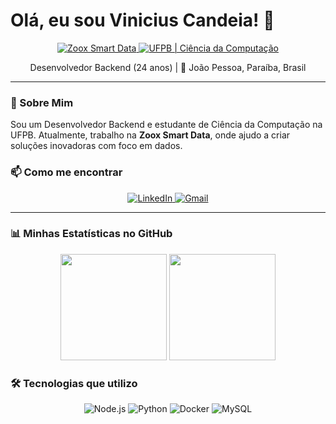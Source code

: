 # Olá, eu sou Vinicius Candeia! 👋

<p align="center">
  <a href="https://www.zooxsmart.com/" target="_blank">
    <img src="https://img.shields.io/badge/Empresa-Zoox_Smart_Data-blue?style=for-the-badge" alt="Zoox Smart Data"/>
  </a>
  <a href="https://www.ufpb.br/" target="_blank">
    <img src="https://img.shields.io/badge/Formação-UFPB_|_CS-green?style=for-the-badge" alt="UFPB | Ciência da Computação"/>
  </a>
</p>

<p align="center">
  Desenvolvedor Backend (24 anos) | 📌 João Pessoa, Paraíba, Brasil
</p>

---

### 🚀 Sobre Mim

Sou um Desenvolvedor Backend e estudante de Ciência da Computação na UFPB. Atualmente, trabalho na **Zoox Smart Data**, onde ajudo a criar soluções inovadoras com foco em dados.

### 📫 Como me encontrar
<p align="center">
  <a href="https://www.linkedin.com/in/[SEU-USUARIO-LINKEDIN]" target="_blank">
    <img src="https://img.shields.io/badge/LinkedIn-0077B5?style=for-the-badge&logo=linkedin&logoColor=white" alt="LinkedIn"/>
  </a>
  <a href="mailto:[SEU-EMAIL@exemplo.com]" target="_blank">
    <img src="https://img.shields.io/badge/Email-D14836?style=for-the-badge&logo=gmail&logoColor=white" alt="Gmail"/>
  </a>
</p>

---

### 📊 Minhas Estatísticas no GitHub

<p align="center">
  <img height="170em" src="https://github-readme-stats.vercel.app/api?username=viniciuscandeia&show_icons=true&theme=dracula&include_all_commits=true&count_private=true"/>
  <img height="170em" src="https://github-readme-stats.vercel.app/api/top-langs/?username=viniciuscandeia&layout=compact&langs_count=7&theme=dracula"/>
</p>

### 🛠️ Tecnologias que utilizo

<p align="center">
  <img src="https://img.shields.io/badge/Node.js-339933?style=for-the-badge&logo=nodedotjs&logoColor=white" alt="Node.js"/>
  <img src="https://img.shields.io/badge/Python-3776AB?style=for-the-badge&logo=python&logoColor=white" alt="Python"/>
  <img src="https://img.shields.io/badge/Docker-2496ED?style=for-the-badge&logo=docker&logoColor=white" alt="Docker"/>
  <img src="https://img.shields.io/badge/MySQL-4479A1?style=for-the-badge&logo=mysql&logoColor=white" alt="MySQL"/>
</p>
